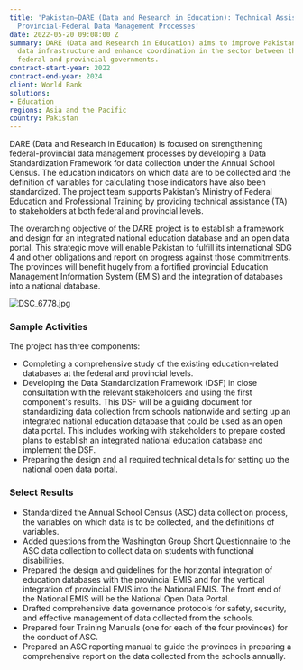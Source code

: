```yaml
---
title: 'Pakistan—DARE (Data and Research in Education): Technical Assistance to Strengthen
  Provincial-Federal Data Management Processes'
date: 2022-05-20 09:08:00 Z
summary: DARE (Data and Research in Education) aims to improve Pakistan’s education
  data infrastructure and enhance coordination in the sector between the country’s
  federal and provincial governments.
contract-start-year: 2022
contract-end-year: 2024
client: World Bank
solutions:
- Education
regions: Asia and the Pacific
country: Pakistan
---
```


DARE (Data and Research in Education) is focused on strengthening federal-provincial data management processes by developing a Data Standardization Framework for data collection under the Annual School Census. The education indicators on which data are to be collected and the definition of variables for calculating those indicators have also been standardized. The project team supports Pakistan’s Ministry of Federal Education and Professional Training by providing technical assistance (TA) to stakeholders at both federal and provincial levels.

The overarching objective of the DARE project is to establish a framework and design for an integrated national education database and an open data portal. This strategic move will enable Pakistan to fulfill its international SDG 4 and other obligations and report on progress against those commitments. The provinces will benefit hugely from a fortified provincial Education Management Information System (EMIS) and the integration of databases into a national database.

![DSC_6778.jpg](/uploads/DSC_6778.jpg)

### Sample Activities

The project has three components:
* Completing a comprehensive study of the existing education-related databases at the federal and provincial levels.
* Developing the Data Standardization Framework (DSF) in close consultation with the relevant stakeholders and using the first component's results. This DSF will be a guiding document for standardizing data collection from schools nationwide and setting up an integrated national education database that could be used as an open data portal. This includes working with stakeholders to prepare costed plans to establish an integrated national education database and implement the DSF.
* Preparing the design and all required technical details for setting up the national open data portal.

### Select Results

* Standardized the Annual School Census (ASC) data collection process, the variables on which data is to be collected, and the definitions of variables.
* Added questions from the Washington Group Short Questionnaire to the ASC data collection to collect data on students with functional disabilities.
* Prepared the design and guidelines for the horizontal integration of education databases with the provincial EMIS and for the vertical integration of provincial EMIS into the National EMIS. The front end of the National EMIS will be the National Open Data Portal.
* Drafted comprehensive data governance protocols for safety, security, and effective management of data collected from the schools.
* Prepared four Training Manuals (one for each of the four provinces) for the conduct of ASC.
* Prepared an ASC reporting manual to guide the provinces in preparing a comprehensive report on the data collected from the schools annually.
